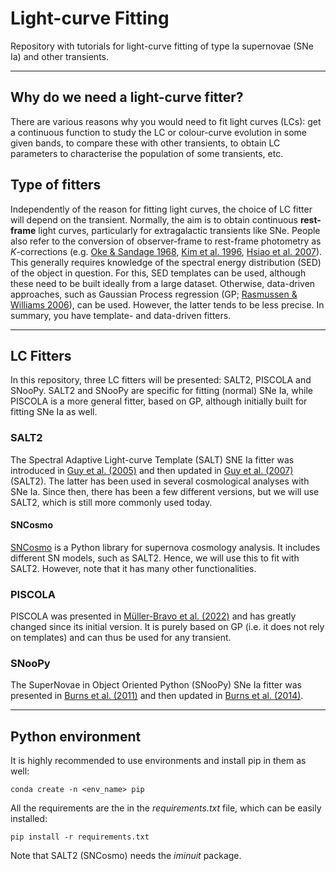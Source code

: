 # Light-curve Fitting

Repository with tutorials for light-curve fitting of type Ia supernovae (SNe Ia) and other transients.
___

## Why do we need a light-curve fitter?

There are various reasons why you would need to fit light curves (LCs): get a continuous function to study the LC or colour-curve evolution in some given bands, to compare these with other transients, to obtain LC parameters to characterise the population of some transients, etc.

## Type of fitters

Independently of the reason for fitting light curves, the choice of LC fitter will depend on the transient. Normally, the aim is to obtain continuous **rest-frame** light curves, particularly for extragalactic transients like SNe. People also refer to the conversion of observer-frame to rest-frame photometry as *K*-corrections (e.g. [Oke & Sandage 1968](https://ui.adsabs.harvard.edu/abs/1968ApJ...154...21O/abstract), [Kim et al. 1996](https://ui.adsabs.harvard.edu/abs/1996PASP..108..190K/abstract), [Hsiao et al. 2007](https://ui.adsabs.harvard.edu/abs/2007ApJ...663.1187H/abstract)). This generally requires knowledge of the spectral energy distribution (SED) of the object in question. For this, SED templates can be used, although these need to be built ideally from a large dataset. Otherwise, data-driven approaches, such as Gaussian Process regression (GP; [Rasmussen & Williams 2006](https://ui.adsabs.harvard.edu/abs/2006gpml.book.....R/abstract)), can be used. However, the latter tends to be less precise. In summary, you have template- and data-driven fitters.

___

## LC Fitters

In this repository, three LC fitters will be presented: SALT2, PISCOLA and SNooPy. SALT2 and SNooPy are specific for fitting (normal) SNe Ia, while PISCOLA is a more general fitter, based on GP, although initially built for fitting SNe Ia as well.

### SALT2

The Spectral Adaptive Light-curve Template (SALT) SNE Ia fitter was introduced in [Guy et al. (2005)](https://ui.adsabs.harvard.edu/abs/2005A%26A...443..781G/abstract) and then updated in [Guy et al. (2007)](https://ui.adsabs.harvard.edu/abs/2007A%26A...466...11G/abstract)(SALT2). The latter has been used in several cosmological analyses with SNe Ia. Since then, there has been a few different versions, but we will use SALT2, which is still more commonly used today.

#### SNCosmo

[SNCosmo](https://github.com/sncosmo/sncosmo) is a Python library for supernova cosmology analysis. It includes different SN models, such as SALT2. Hence, we will use this to fit with SALT2. However, note that it has many other functionalities.

### PISCOLA

PISCOLA was presented in [Müller-Bravo et al. (2022)](https://ui.adsabs.harvard.edu/abs/2022MNRAS.512.3266M/abstract) and has greatly changed since its initial version. It is purely based on GP (i.e. it does not rely on templates) and can thus be used for any transient.

### SNooPy

The SuperNovae in Object Oriented Python (SNooPy) SNe Ia fitter was presented in [Burns et al. (2011)](https://ui.adsabs.harvard.edu/abs/2011AJ....141...19B/abstract) and then updated in [Burns et al. (2014)](https://ui.adsabs.harvard.edu/abs/2014ApJ...789...32B/abstract).

___

## Python environment

It is highly recommended to use environments and install pip in them as well:

```code
conda create -n <env_name> pip
```

All the requirements are the in the *requirements.txt* file, which can be easily installed:

```code
pip install -r requirements.txt
```

Note that SALT2 (SNCosmo) needs the *iminuit* package.
